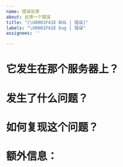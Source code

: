 ```yaml
---
name: 错误反馈
about: 反馈一个错误
title: "[\U0001F41E BUG | 错误]"
labels: "\U0001F41E bug | 错误"
assignees: ''

---
```


# 它发生在那个服务器上？

# 发生了什么问题？

# 如何复现这个问题？

# 额外信息：
